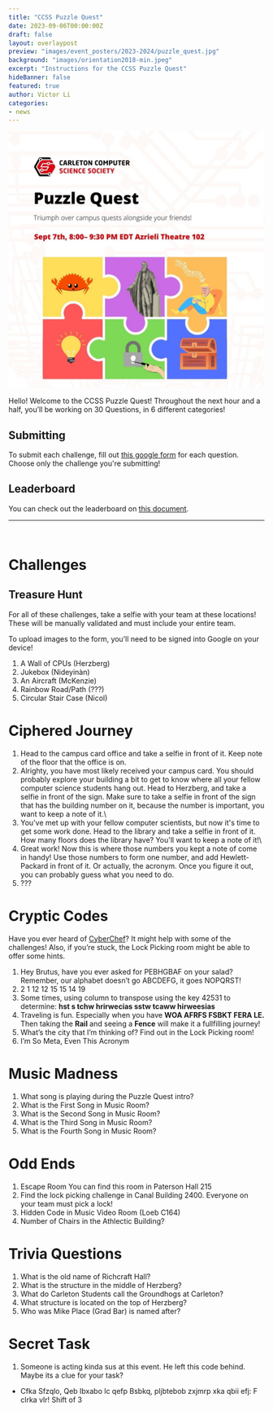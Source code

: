 ```yaml
---
title: "CCSS Puzzle Quest"
date: 2023-09-06T00:00:00Z
draft: false
layout: overlaypost
preview: "images/event_posters/2023-2024/puzzle_quest.jpg"
background: "images/orientation2018-min.jpeg"
excerpt: "Instructions for the CCSS Puzzle Quest"
hideBanner: false
featured: true
author: Victor Li
categories:
- news
---
```


![puzzle](/images/event_posters/2023-2024/puzzle_quest.jpg)

Hello! Welcome to the CCSS Puzzle Quest! Throughout the next hour and a half, you’ll be working on 30 Questions, in 6 different categories!

## Submitting
To submit each challenge, fill out [this google form](https://forms.gle/pDH8f7jNPnGKE8E67) for each question. Choose only the challenge you're submitting!
## Leaderboard
You can check out the leaderboard on [this document](https://hackmd.io/Koc46LCYQAKPBEWDz9SrIg).


<hr>
<br>

# Challenges

## Treasure Hunt
For all of these challenges, take a selfie with your team at these locations! These will be manually validated and must include your entire team.

To upload images to the form, you’ll need to be signed into Google on your device!

1. A Wall of CPUs (Herzberg)
2. Jukebox (Nideyinàn)
3. An Aircraft (McKenzie)
4. Rainbow Road/Path (???)
5. Circular Stair Case (Nicol)
# Ciphered Journey


1. Head to the campus card office and take a selfie in front of it. Keep note of the floor that the office is on.
2. Alrighty, you have most likely received your campus card. You should probably explore your building a bit to get to know where all your fellow computer science students hang out. Head to Herzberg, and take a selfie in front of the sign. Make sure to take a selfie in front of the sign that has the building number on it, because the number is important, you want to keep a note of it.\
3. You've met up with your fellow computer scientists, but now it's time to get some work done. Head to the library and take a selfie in front of it. How many floors does the library have? You'll want to keep a note of it!\
4. Great work! Now this is where those numbers you kept a note of come in handy! Use those numbers to form one number, and add Hewlett-Packard in front of it. Or actually, the acronym. Once you figure it out, you can probably guess what you need to do.
5. ???
# Cryptic Codes
Have you ever heard of [CyberChef](https://gchq.github.io/CyberChef/)? It might help with some of the challenges! Also, if you’re stuck, the Lock Picking room might be able to offer some hints.
1. Hey Brutus, have you ever asked for PEBHGBAF on your salad? Remember, our alphabet doesn’t go ABCDEFG, it goes NOPQRST!
2. 2 1 12 12 15 15 14 19
3. Some times, using column to transpose using the key 42531 to determine: **hst s tchw hrirwecias sstw tcaww hirweesias** 
3. Traveling is fun. Especially when you have **WOA AFRFS FSBKT FERA LE.** Then taking the **Rail** and seeing a **Fence** will make it a fullfilling journey!
4. What’s the city that I’m thinking of? Find out in the Lock Picking room!
5. I’m So Meta, Even This Acronym 
# Music Madness
1. What song is playing during the Puzzle Quest intro?
2. What is the First Song in Music Room?
3. What is the Second Song in Music Room?
4. What is the Third Song in Music Room?
5. What is the Fourth Song in Music Room?
# Odd Ends
1. Escape Room
You can find this room in Paterson Hall 215
3. Find the lock picking challenge in Canal Building 2400. Everyone on your team must pick a lock!
4. Hidden Code in Music Video Room (Loeb C164)
5. Number of Chairs in the Athlectic Building?
# Trivia Questions
1. What is the old name of Richcraft Hall?
2. What is the structure in the middle of Herzberg?
3. What do Carleton Students call the Groundhogs at Carleton?
4. What structure is located on the top of Herzberg?
5. Who was Mike Place (Grad Bar) is named after?

# Secret Task
1. Someone is acting kinda sus at this event. He left this code behind. Maybe its a clue for your task? 
- Cfka Sfzqlo, Qeb Ibxabo lc qefp Bsbkq, pljbtebob zxjmrp xka qbii efj: F clrka vlr! Shift of 3